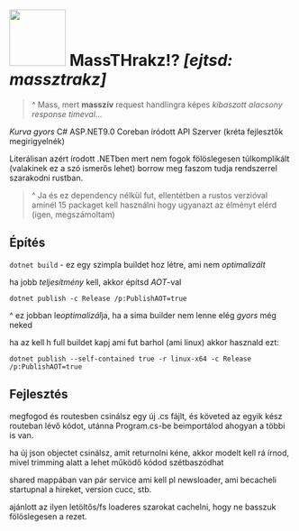 # <img src="https://git.anchietae.cc/repo-avatars/ae9d4e114ed8458fc02025c395cb97616f641f9262aebcf8c2737df494807174" width="100px"> MassTHrakz!? *[ejtsd: massztrakz]*
> ^ Mass, mert **masszív** request handlingra képes *kibaszott alacsony response timeval*...

*Kurva gyors* C# ASP.NET9.0 Coreban íródott API Szerver (kréta fejlesztők megirigyelnék)

Literálisan azért írodott .NETben mert nem fogok fölöslegesen túlkomplikált (valakinek ez a szó ismerős lehet) borrow meg faszom tudja rendszerrel szarakodni rustban.
> ^ Ja és ez dependency nélkül fut, ellentétben a rustos verzióval aminél 15 packaget kell használni hogy ugyanazt az élményt elérd (igen, megszámoltam)

## Építés
`dotnet build` - ez egy szimpla buildet hoz létre, ami nem *optimalizált*

ha jobb *teljesítmény* kell, akkor építsd *AOT*-val
```shell
dotnet publish -c Release /p:PublishAOT=true
```
^ ez jobban le*optimalizál*ja, ha a sima builder nem lenne elég *gyors* még neked

ha az kell h full buildet kapj ami fut barhol (ami linux) akkor hasznald ezt:
```shell
dotnet publish --self-contained true -r linux-x64 -c Release /p:PublishAOT=true
```

## Fejlesztés
megfogod és routesben csinálsz egy új .cs fájlt, és követed az egyik kész routeban lévő kódot, utánna Program.cs-be beimportálod ahogyan a többi is van.

ha új json objectet csinálsz, amit returnolni kéne, akkor modelt kell rá írnod, mivel trimming alatt a lehet működő kódod szétbaszódhat

shared mappában van pár service ami kell pl newsloader, ami becacheli startupnal a hireket, version cucc, stb.

ajánlott az ilyen letöltős/fs loaderes szarokat cachelni, hogy ne basszuk fölöslegesen a rezet.